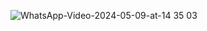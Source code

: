 ![WhatsApp-Video-2024-05-09-at-14 35 03](https://github.com/GabrielSpdf/apollo_heart/assets/130702330/0273544b-651a-4dfd-982a-77544415cd19)
